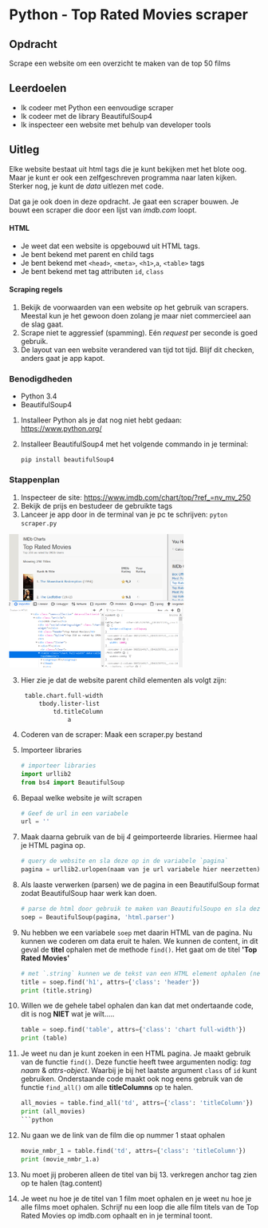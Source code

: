 
# Python - Top Rated Movies scraper

## Opdracht

Scrape een website om een overzicht te maken van de top 50 films

## Leerdoelen

- Ik codeer met Python een eenvoudige scraper
- Ik codeer met de library BeautifulSoup4
- Ik inspecteer een website met behulp van developer tools

## Uitleg

Elke website bestaat uit html tags die je kunt bekijken met het blote oog. Maar je kunt er ook een zelfgeschreven programma naar laten kijken. 
Sterker nog, je kunt de _data_ uitlezen met code. 

Dat ga je ook doen in deze opdracht. Je gaat een scraper bouwen. Je bouwt een scraper die door een lijst van _imdb.com_ loopt. 


#### HTML

- Je weet dat een website is opgebouwd uit HTML tags.
- Je bent bekend met parent en child tags
- Je bent bekend met `<head>`, `<meta>`, `<h1>`,`a`, `<table>`  tags
- Je bent bekend met tag attributen `id`, `class`

#### Scraping regels

1. Bekijk de voorwaarden van een website op het gebruik van scrapers. Meestal kun je het gewoon doen zolang je maar niet commercieel aan de slag gaat.
2. Scrape niet te aggressief (spamming). Eén _request_ per seconde is goed gebruik.
3. De layout van een website verandered van tijd tot tijd. Blijf dit checken, anders gaat je app kapot.

### Benodigdheden

- Python 3.4
- BeautifulSoup4

1. Installeer Python als je dat nog niet hebt gedaan: https://www.python.org/
2. Installeer BeautifulSoup4 met het volgende commando in je terminal: 

   ```
   pip install beautifulSoup4
   ```
### Stappenplan

1. Inspecteer de site: https://www.imdb.com/chart/top/?ref_=nv_mv_250
2. Bekijk de prijs en bestudeer de gebruikte tags
3. Lanceer je app door in de terminal van je pc te schrijven: `pyton scraper.py`

<img src="scraping2.png" width="350">

3. Hier zie je dat de website parent child elementen als volgt zijn:

   ```
    table.chart.full-width
        tbody.lister-list
            td.titleColumn
                a
    ```
4. Coderen van de scraper: Maak een scraper.py bestand

5. Importeer libraries

    ```python
    # importeer libraries
    import urllib2
    from bs4 import BeautifulSoup
    ```

6. Bepaal welke website je wilt scrapen

    ```python
    # Geef de url in een variabele
    url = ''
    ```

7. Maak daarna gebruik van de bij _4_ geimporteerde libraries. Hiermee haal je HTML pagina op.

    ```python
    # query de website en sla deze op in de variabele `pagina`
    pagina = urllib2.urlopen(naam van je url variabele hier neerzetten)
    ```

8. Als laaste verwerken (parsen) we de pagina in een BeautifulSoup format zodat BeautifulSoup haar werk kan doen.

    ```python
    # parse de html door gebruik te maken van BeautifulSoupo en sla deze op in `soep`
    soep = BeautifulSoup(pagina, 'html.parser')
    ```

9. Nu hebben we een variabele `soep` met daarin HTML van de pagina. Nu kunnen we coderen om data eruit te halen. We kunnen de content, in dit geval de __titel__ ophalen met de methode `find()`. Het gaat om de titel __'Top Rated Movies'__

    ```python
    # met `.string` kunnen we de tekst van een HTML element ophalen (net als innerHTML)
    title = soep.find('h1', attrs={'class': 'header'})
    print (title.string)
    ```

10. Willen we de gehele tabel ophalen dan kan dat met ondertaande code, dit is nog __NIET__ wat je wilt.....

    ```python
    table = soep.find('table', attrs={'class': 'chart full-width'})
    print (table)
    ```

11. Je weet nu dan je kunt zoeken in een HTML pagina. Je maakt gebruik van de functie `find()`. Deze functie heeft twee argumenten nodig: _tag naam_ & _attrs-object_. Waarbij je bij het laatste argument `class` of `id` kunt gebruiken. Onderstaande code maakt ook nog eens gebruik van de functie `find_all()` om alle __titleColumns__ op te halen.
    ```python
    all_movies = table.find_all('td', attrs={'class': 'titleColumn'})
    print (all_movies)
    ```python

12. Nu gaan we de link van de film die op nummer 1 staat ophalen  

    ```python
    movie_nmbr_1 = table.find('td', attrs={'class': 'titleColumn'})
    print (movie_nmbr_1.a)
    ```
13. Nu moet jij proberen alleen de titel van bij 13. verkregen anchor tag zien op te halen (tag.content)

14. Je weet nu hoe je de titel van 1 film moet ophalen en je weet nu hoe je alle films moet ophalen. Schrijf nu een loop die alle film titels van de Top Rated Movies op imdb.com ophaalt en in je terminal toont.
